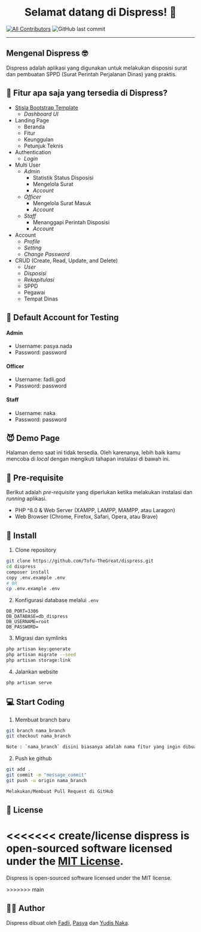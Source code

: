 <h1 align="center">Selamat datang di Dispress! 👋</h1>

[![All Contributors](https://img.shields.io/github/contributors/Tofu-TheGreat/dispress)](https://github.com/Tofu-TheGreat/dispress/graphs/contributors)
![GitHub last commit](https://img.shields.io/github/last-commit/Tofu-TheGreat/dispress)

---

<h2 id="tentang">Mengenal Dispress 🤓</h2>

Dispress adalah aplikasi yang digunakan untuk melakukan disposisi surat dan pembuatan SPPD (Surat Perintah Perjalanan Dinas) yang praktis.

<h2 id="fitur">🤔 Fitur apa saja yang tersedia di Dispress?</h2>

-   [Stisla Bootstrap Template](https://github.com/stisla/stisla)
    -   <i>Dashboard UI</i>
-   Landing Page
    -   Beranda
    -   Fitur
    -   Keunggulan
    -   Petunjuk Teknis
-   Authentication
    -   <i>Login</i>
-   Multi User
    -   <i>Admin</i>
        -   Statistik Status Disposisi
        -   Mengelola Surat
        -   <i>Account</i>
    -   <i>Officer</i>
        -   Mengelola Surat Masuk
        -   <i>Account</i>
    -   <i>Staff</i>
        -   Menanggapi Perintah Disposisi
        -   <i>Account</i>
-   Account
    -   <i>Profile</i>
    -   <i>Setting</i>
    -   <i>Change Password</i>
-   CRUD (Create, Read, Update, and Delete)
    -   <i>User</i>
    -   <i>Disposisi</i>
    -   <i>Rekapitulasi</i>
    -   SPPD
    -   Pegawai
    -   Tempat Dinas

<h2 id="testing-account">🔏 Default Account for Testing</h2>

#### Admin

-   Username: pasya.nada
-   Password: password

#### Officer

-   Username: fadli.god
-   Password: password

#### Staff

-   Username: naka
-   Password: password

<h2 id="demo">😈 Demo Page</h2>

<p>Halaman demo saat ini tidak tersedia. Oleh karenanya, lebih baik kamu mencoba di <i>local</i> dengan mengikuti tahapan instalasi di bawah ini.</p>

<h2 id="syarat">💾 Pre-requisite</h2>

<p>Berikut adalah <i>pre-requisite</i> yang diperlukan ketika melakukan instalasi dan <i>running</i> aplikasi.</p>

-   PHP ^8.0 & Web Server (XAMPP, LAMPP, MAMPP, atau Laragon)
-   Web Browser (Chrome, Firefox, Safari, Opera, atau Brave)

<h2 id="download">🔽 Install</h2>

1. Clone repository

```bash
git clone https://github.com/Tofu-TheGreat/dispress.git
cd dispress
composer install
copy .env.example .env
# OR
cp .env.example .env
```

2. Konfigurasi database melalui `.env`

```
DB_PORT=3306
DB_DATABASE=db_dispress
DB_USERNAME=root
DB_PASSWORD=
```

3. Migrasi dan symlinks

```bash
php artisan key:generate
php artisan migrate --seed
php artisan storage:link
```

4. Jalankan website

```bash
php artisan serve
```

<h2 id="download">💻 Start Coding</h2>

1. Membuat branch baru

```bash
git branch nama_branch
git checkout nama_branch

Note : `nama_branch` disini biasanya adalah nama fitur yang ingin dibuat
```

2. Push ke github

```bash
git add .
git commit -m "message_commit"
git push -u origin nama_branch

Melakukan/Membuat Pull Request di GitHub
```

<h2 id="lisensi">📝 License</h2>

<<<<<<< create/license
dispress is open-sourced software licensed under the [MIT License](./LICENSE).
=======
<p>Dispress is open-sourced software licensed under the MIT license.</p>
>>>>>>> main

<h2 id="pembuat">👯‍♂️ Author</h2>

<p>Dispress dibuat oleh <a href="https://instagram.com/fadli.890">Fadli</a>, <a href="https://instagram.com/syapsya_">Pasya</a> dan <a href="https://instagram.com/valdss._">Yudis Naka</a>.</p>
